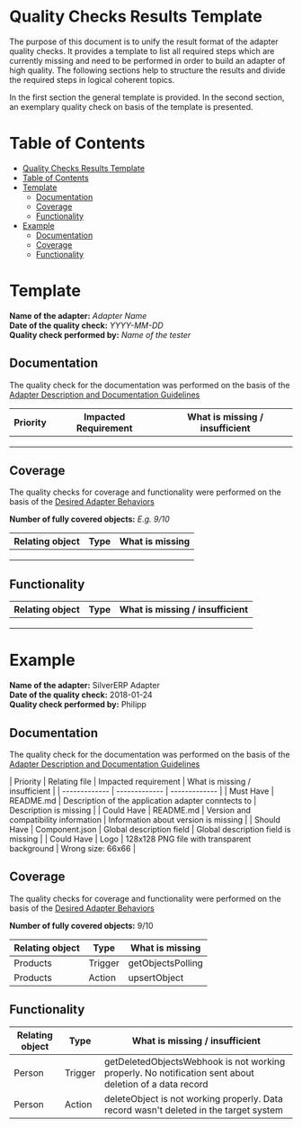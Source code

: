 # Quality Checks Results Template

The purpose of this document is to unify the result format of the adapter quality checks. It provides a template to list all required steps which are currently missing and need to be performed in order to build an adapter of high quality.
The following sections help to structure the results and divide the required steps in logical coherent topics.

In the first section the general template is provided. In the second section, an exemplary quality check on basis of the template is presented.


# Table of Contents
<!-- TOC depthFrom:1 depthTo:6 withLinks:1 updateOnSave:1 orderedList:0 -->

- [Quality Checks Results Template](#quality-checks-results-template)
- [Table of Contents](#table-of-contents)
- [Template](#template)
	- [Documentation](#documentation)
	- [Coverage](#coverage)
	- [Functionality](#functionality)
- [Example](#example)
	- [Documentation](#documentation)
	- [Coverage](#coverage)
	- [Functionality](#functionality)

<!-- /TOC -->

# Template

**Name of the adapter:** _Adapter Name_ <br>
**Date of the quality check:** _YYYY-MM-DD_ <br>
**Quality check performed by:** _Name of the tester_

## Documentation

The quality check for the documentation was performed on the basis of the [Adapter Description and Documentation Guidelines](https://github.com/openintegrationhub/Connectors/blob/master/Adapters/AdapterChecklists/AdapterDescriptionAndDocumentationGuidelines.md)

| Priority  | Impacted Requirement  | What is missing / insufficient |
| ------------- | ------------- | ------------- |
|   |   |  |
|  |   |  |
|  |   |  |



## Coverage

The quality checks for coverage and functionality were performed on the basis of the [Desired Adapter Behaviors](https://github.com/openintegrationhub/Connectors/blob/master/Adapters/AdapterChecklists/DesiredAdapterBehaviors.md)


**Number of fully covered objects:** _E.g. 9/10_

| Relating object | Type  |What is missing |
| ------------- | ------------- | ------------- |
|  |  |   |
|  |  |   |  
|  |  |   |  

## Functionality

| Relating object | Type  |What is missing / insufficient  |
| ------------- | ------------- | ------------- |
|  |  |   |  
|  |  |   |  
|  |  |   |  

# Example

**Name of the adapter:** SilverERP Adapter <br>
**Date of the quality check:** 2018-01-24 <br>
**Quality check performed by:** Philipp

## Documentation

The quality check for the documentation was performed on the basis of the [Adapter Description and Documentation Guidelines](https://github.com/openintegrationhub/Connectors/blob/master/Adapters/AdapterChecklists/AdapterDescriptionAndDocumentationGuidelines.md)

| Priority  | Relating file | Impacted requirement  | What is missing / insufficient |
| ------------- | ------------- | ------------- |
| Must Have  | README.md | Description of the application adapter conntects to  | Description is missing |
| Could Have | README.md | Version and compatibility information  | Information about version is missing  |
| Should Have  | Component.json | Global description field  | Global description field is missing |
| Could Have  | Logo | 128x128 PNG file with transparent background   | Wrong size: 66x66 |

## Coverage

The quality checks for coverage and functionality were performed on the basis of the [Desired Adapter Behaviors](https://github.com/openintegrationhub/Connectors/blob/master/Adapters/AdapterChecklists/DesiredAdapterBehaviors.md)

**Number of fully covered objects:** 9/10

| Relating object  | Type |What is missing  |
| ------------- | ------------- | ------------- |
| Products  | Trigger | getObjectsPolling  |
| Products |Action  |  upsertObject |

## Functionality

| Relating object  | Type |What is missing / insufficient  |
| ------------- | ------------- | ------------- |
| Person | Trigger | getDeletedObjectsWebhook is not working properly.  No notification sent about deletion of a data record  |
| Person | Action |deleteObject is not working properly.  Data record wasn't deleted in the target system  |
